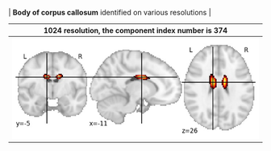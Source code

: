


| **Body of corpus callosum** identified on various resolutions |

| 1024 resolution, the component index number is 374|  
|:---:|  
| ![Component 1024](../1024/final/374.jpg "From component 1024: Body of corpus callosum") |